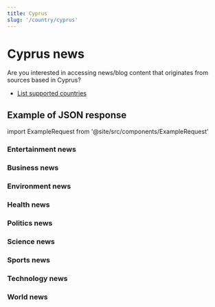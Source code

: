 ```yaml
---
title: Cyprus
slug: '/country/cyprus'
---
```


# Cyprus news

Are you interested in accessing news/blog content that originates from sources based in Cyprus?

- [List supported countries](/get-articles/countries)

## Example of JSON response

import ExampleRequest from '@site/src/components/ExampleRequest'

### Entertainment news
<ExampleRequest url="https://api.apitube.io/v1/news/articles?limit=2&category=news/Arts_and_Entertainment&language=cy"></ExampleRequest>

### Business news
<ExampleRequest url="https://api.apitube.io/v1/news/articles?limit=2&category=news/Business&language=cy"></ExampleRequest>

### Environment news
<ExampleRequest url="https://api.apitube.io/v1/news/articles?limit=2&category=news/Environment&language=cy"></ExampleRequest>

### Health news
<ExampleRequest url="https://api.apitube.io/v1/news/articles?limit=2&category=news/Health&language=cy"></ExampleRequest>

### Politics news
<ExampleRequest url="https://api.apitube.io/v1/news/articles?limit=2&category=news/Politics&language=cy"></ExampleRequest>

### Science news
<ExampleRequest url="https://api.apitube.io/v1/news/articles?limit=2&category=news/Science&language=cy"></ExampleRequest>

### Sports news
<ExampleRequest url="https://api.apitube.io/v1/news/articles?limit=2&category=news/Sports&language=cy"></ExampleRequest>

### Technology news
<ExampleRequest url="https://api.apitube.io/v1/news/articles?limit=2&category=news/Technology&language=cy"></ExampleRequest>

### World news
<ExampleRequest url="https://api.apitube.io/v1/news/articles?limit=2&category=news/World&language=cy"></ExampleRequest>
